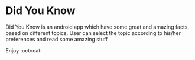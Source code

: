 # Did You Know

Did You Know is an android app which have some great and amazing facts, based on different topics. User can select the topic according to his/her preferences and read some amazing stuff

Enjoy :octocat:


